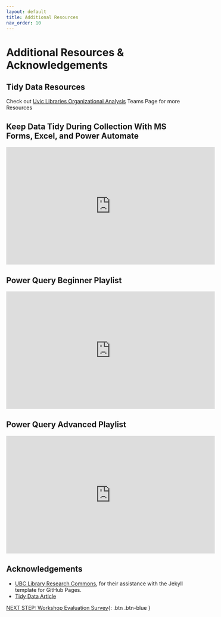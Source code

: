 ```yaml
---
layout: default
title: Additional Resources
nav_order: 10
---
```

# Additional Resources & Acknowledgements

## Tidy Data Resources
Check out [Uvic Libraries Organizational Analysis](https://uvic.sharepoint.com/sites/msteams_85319b/SitePages/Uvic-Libraries-Data.aspx) Teams Page for more Resources

## Keep Data Tidy During Collection With MS Forms, Excel, and Power Automate

<iframe width="560" height="315" src="https://www.youtube.com/embed/MAvmLQVtTZo" title="YouTube video player" frameborder="0" allow="accelerometer; autoplay; clipboard-write; encrypted-media; gyroscope; picture-in-picture" allowfullscreen></iframe>

## Power Query Beginner Playlist

<iframe width="560" height="315" src="https://www.youtube.com/embed/videoseries?list=PLLAnQj6E04ZRp9cDCzse6Q7EJu57g8O-g" title="YouTube video player" frameborder="0" allow="accelerometer; autoplay; clipboard-write; encrypted-media; gyroscope; picture-in-picture; web-share" allowfullscreen></iframe>

## Power Query Advanced Playlist

<iframe width="560" height="315" src="https://www.youtube.com/embed/videoseries?list=PLLAnQj6E04ZSKizvUhDlk_7I4UHYcYeCn" title="YouTube video player" frameborder="0" allow="accelerometer; autoplay; clipboard-write; encrypted-media; gyroscope; picture-in-picture; web-share" allowfullscreen></iframe>


## Acknowledgements

- [UBC Library Research Commons](https://github.com/ubc-library-rc/), for their assistance with the Jekyll template for GitHub Pages.
- [Tidy Data Article](https://doi.org/10.18637/jss.v059.i10)

[NEXT STEP: Workshop Evaluation Survey](workshop-survey.html){: .btn .btn-blue }
